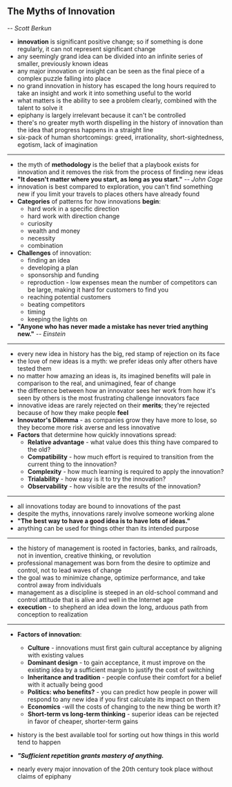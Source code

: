 ## The Myths of Innovation
-- *Scott Berkun*


- **innovation** is significant positive change; so if something is done regularly, it can not represent significant change
- any seemingly grand idea can be divided into an infinite series of smaller, previously known ideas
- any major innovation or insight can be seen as the final piece of a complex puzzle falling into place
- no grand innovation in history has escaped the long hours required to take an insight and work it into something useful to the world
- what matters is the ability to see a problem clearly, combined with the talent to solve it
- epiphany is largely irrelevant because it can't be controlled
- there's no greater myth worth dispelling in the history of innovation than the idea that progress happens in a straight line
- six-pack of human shortcomings: greed, irrationality, short-sightedness, egotism, lack of imagination

*****

- the myth of **methodology** is the belief that a playbook exists for innovation and it removes the risk from the process of finding new ideas
- **"It doesn't matter where you start, as long as you start."** -- *John Cage*
- innovation is best compared to exploration, you can't find something new if you limit your travels to places others have already found
- **Categories** of patterns for how innovations **begin**:
  - hard work in a specific direction
  - hard work with direction change
  - curiosity
  - wealth and money
  - necessity
  - combination
- **Challenges** of innovation:
  - finding an idea
  - developing a plan
  - sponsorship and funding
  - reproduction - low expenses mean the number of competitors can be large, making it hard for customers to find you
  - reaching potential customers
  - beating competitors
  - timing
  - keeping the lights on
- **"Anyone who has never made a mistake has never tried anything new."** -- *Einstein*

*****

- every new idea in history has the big, red stamp of rejection on its face
- the love of new ideas is a myth: we prefer ideas only after others have tested them
- no matter how amazing an ideas is, its imagined benefits will pale in comparison to the real, and unimagined, fear of change
- the difference between how an innovator sees her work from how it's seen by others is the most frustrating challenge innovators face
- innovative ideas are rarely rejected on their **merits**; they're rejected because of how they make people **feel**
- **Innovator's Dilemma** - as companies grow they have more to lose, so they become more risk averse and less innovative
- **Factors** that determine how quickly innovations spread:
  - **Relative advantage** - what value does this thing have compared to the old?
  - **Compatibility** - how much effort is required to transition from the current thing to the innovation?
  - **Complexity** - how much learning is required to apply the innovation?
  - **Trialability** - how easy is it to try the innovation?
  - **Observability** - how visible are the results of the innovation?

*****

- all innovations today are bound to innovations of the past
- despite the myths, innovations rarely involve someone working alone
- **"The best way to have a good idea is to have lots of ideas."**
- anything can be used for things other than its intended purpose

*****

- the history of management is rooted in factories, banks, and railroads, not in invention, creative thinking, or revolution
- professional management was born from the desire to optimize and control, not to lead waves of change
- the goal was to minimize change, optimize performance, and take control away from individuals
- management as a discipline is steeped in an old-school command and control attitude that is alive and well in the Internet age
- **execution** - to shepherd an idea down the long, arduous path from conception to realization

*****

- **Factors of innovation**:
  - **Culture** - innovations must first gain cultural acceptance by aligning with existing values
  - **Dominant design** - to gain acceptance, it must improve on the existing idea by a sufficient margin to justify the cost of switching
  - **Inheritance and tradition** - people confuse their comfort for a belief with it actually being good
  - **Politics: who benefits?** - you can predict how people in power will respond to any new idea if you first calculate its impact on them
  - **Economics** -will the costs of changing to the new thing be worth it?
  - **Short-term vs long-term thinking** - superior ideas can be rejected in favor of cheaper, shorter-term gains



- history is the best available tool for sorting out how things in this world tend to happen
- ***"Sufficient repetition grants mastery of anything.***
- nearly every major innovation of the 20th century took place without claims of epiphany
